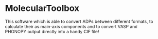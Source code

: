# MolecularToolbox
This software which is able to convert ADPs between different formats, to calculate their as main-axis components and to convert VASP and PHONOPY output directly into a handy CIF file!
